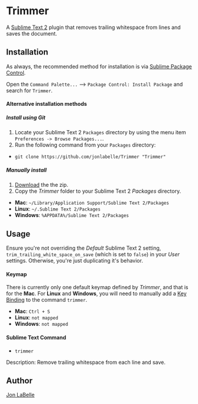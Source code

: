 Trimmer
=======

A [Sublime Text 2](http://www.sublimetext.com) plugin that removes trailing
whitespace from lines and saves the document.

Installation
------------

As always, the recommended method for installation is via [Sublime Package Control](http://wbond.net/sublime_packages/package_control).

Open the `Command Palette...` --> `Package Control: Install Package` and search for `Trimmer`.

#### Alternative installation methods

##### Install using Git

1. Locate your Sublime Text 2 `Packages` directory by using the menu item `Preferences -> Browse Packages...`.
2. Run the following command from your `Packages` directory:
  - `git clone https://github.com/jonlabelle/Trimmer "Trimmer"`

##### Manually install

1. [Download](https://github.com/jonlabelle/Trimmer/zipball/master) the the zip.
2. Copy the *Trimmer* folder to your Sublime Text 2 *Packages* directory.
  - **Mac**: `~/Library/Application Support/Sublime Text 2/Packages`
  - **Linux**: `~/.Sublime Text 2/Packages`
  - **Windows**: `%APPDATA%/Sublime Text 2/Packages`

Usage
-----

Ensure you're not overriding the *Default* Sublime Text 2 setting, `trim_trailing_white_space_on_save` (which is set to `false`) in your *User* settings. Otherwise, you're just duplicating it's behavior.

#### Keymap

There is currently only one default keymap defined by *Trimmer*, and that is for the **Mac**. For **Linux** and **Windows**, you will need to manually add a [Key Binding](http://docs.sublimetext.info/en/latest/customization/key_bindings.html) to the command `trimmer`.

- **Mac**: `Ctrl + S`
- **Linux**: `not mapped`
- **Windows**: `not mapped`

#### Sublime Text Command

- `trimmer`

Description: Remove trailing whitespace from each line and save.

Author
------

[Jon LaBelle](http://jonlabelle.com)